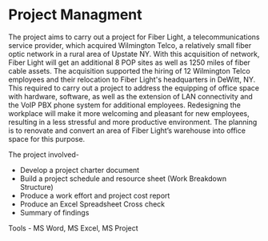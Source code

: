 # Project Managment 
The project aims to carry out a project for Fiber Light, a telecommunications service provider, which acquired Wilmington Telco, a relatively small fiber optic network in a rural area of Upstate
NY. With this acquisition of network, Fiber Light will get an additional 8 POP sites as well as 1250 miles of fiber cable assets. The acquisition supported the hiring of 12 Wilmington Telco employees and their relocation to Fiber Light's headquarters in DeWitt, NY. This required to carry out a project to address the equipping of
office space with hardware, software, as well as the extension of LAN connectivity and the VoIP PBX phone system for additional employees. Redesigning the workplace will make it more welcoming and
pleasant for new employees, resulting in a less stressful and more productive environment. The planning is to renovate and convert an area of Fiber Light’s warehouse into office space for this purpose.

The project involved- 
* Develop a project charter document
* Build a project schedule and resource sheet (Work Breakdown Structure)
* Produce a work effort and project cost report 
* Produce an Excel Spreadsheet Cross check
* Summary of findings

Tools - MS Word, MS Excel, MS Project
